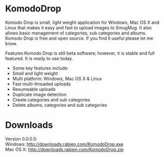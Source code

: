KomodoDrop
==========

Komodo Drop is small, light weight application for Windows, Mac OS X and Linux that makes it easy and fast to upload images to SmugMug. It also allows basic management of categories, sub categories and albums. Komodo Drop is free and open source. If you find it useful please let me know.

Features
Komodo Drop is still beta software; however, it is stable and full featured. It is ready to use today.
 
* Some key features include:
* Small and light weight
* Multi platform: Windows, Mac OS X & Linux
* Fast multi-threaded uploads
* Resumeable uploads
* Duplicate image detection
* Create categories and sub categories
* Delete albums, categories and sub categories

Downloads
=========

Version 0.0.0.5:  
Windows: http://downloads.rabien.com/KomodoDrop.exe  
Mac OS X: http://downloads.rabien.com/KomodoDrop.zip
